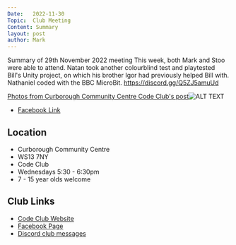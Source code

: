 ```yaml
---
Date:   2022-11-30
Topic:  Club Meeting
Content: Summary
layout: post
author: Mark
---
```

Summary of 29th November 2022 meeting
This week, both Mark and Stoo were able to attend. 
Natan took another colourblind test and playtested Bill's Unity project, on which his brother Igor had previously helped Bill with.
Nathaniel coded with the BBC MicroBit.
https://discord.gg/Q5ZJ5amuUd

[Photos from Curborough Community Centre Code Club's post](https://www.facebook.com/720665616418529/posts/649987583486333)![ALT TEXT](https://scontent.fbhx6-1.fna.fbcdn.net/v/t39.30808-6/317601174_649986563486435_6076318757106787174_n.jpg?stp=dst-jpg_p720x720&_nc_cat=105&ccb=1-7&_nc_sid=5f2048&_nc_ohc=HBbgMKZER5sAX-OjiKn&_nc_ht=scontent.fbhx6-1.fna&edm=AKK4YLsEAAAA&oh=00_AfDlxvat7czbQ2AkrmalRvQPGCpizGPYahsghKLFDCMFjA&oe=652B11BE)

* [Facebook Link](https://www.facebook.com/720665616418529/posts/649987583486333)

## Location

* Curborough Community Centre
* WS13 7NY
* Code Club
* Wednesdays 5:30 - 6:30pm
* 7 - 15 year olds welcome

## Club Links

* [Code Club Website](https://lichfield-code-club.github.io/)
* [Facebook Page](https://www.facebook.com/LichfieldCoders)
* [Discord club messages](https://discord.gg/szz6xGK)
